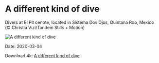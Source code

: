 # A different kind of dive

Divers at El Pit cenote, located in Sistema Dos Ojos, Quintana Roo, Mexico (© Christia Vizl/Tandem Stills + Motion)

![A different kind of dive](https://bing.com/th?id=OHR.ElPit_EN-US2350184760_UHD.jpg&rf=LaDigue_UHD.jpg&pid=hp&w=1024&h=576)

Date: 2020-03-04

Download 4k: [A different kind of dive](https://bing.com/th?id=OHR.ElPit_EN-US2350184760_UHD.jpg&rf=LaDigue_UHD.jpg&pid=hp&w=3840&h=2160)

